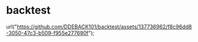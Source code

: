 # backtest


url("https://github.com/DDEBACK101/backtest/assets/137736962/f8c96dd8-3050-47c3-b509-f955e277690f");
